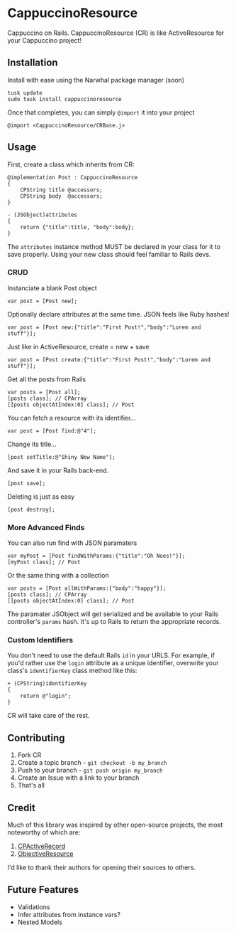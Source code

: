 # CappuccinoResource #

Cappuccino on Rails. CappuccinoResource (CR) is like ActiveResource for your Cappuccino project!

## Installation ##

Install with ease using the Narwhal package manager (soon)

    tusk update
    sudo tusk install cappuccinoresource

Once that completes, you can simply `@import` it into your project

    @import <CappuccinoResource/CRBase.j>

## Usage ##

First, create a class which inherits from CR:

    @implementation Post : CappuccinoResource
    {
        CPString title @accessors;
        CPString body  @accessors;
    }

    - (JSObject)attributes
    {
        return {"title":title, "body":body};
    }

The `attributes` instance method MUST be declared in your class for it to save properly. Using your new class should feel familiar to Rails devs.

### CRUD ###

Instanciate a blank Post object

    var post = [Post new];

Optionally declare attributes at the same time. JSON feels like Ruby hashes!

    var post = [Post new:{"title":"First Post!","body":"Lorem and stuff"}];

Just like in ActiveResource, create = new + save

    var post = [Post create:{"title":"First Post!","body":"Lorem and stuff"}];

Get all the posts from Rails

    var posts = [Post all];
    [posts class]; // CPArray
    [[posts objectAtIndex:0] class]; // Post

You can fetch a resource with its identifier...

    var post = [Post find:@"4"];

Change its title...

    [post setTitle:@"Shiny New Name"];

And save it in your Rails back-end.

    [post save];

Deleting is just as easy

    [post destroy];

### More Advanced Finds ###

You can also run find with JSON paramaters

    var myPost = [Post findWithParams:{"title":"Oh Noes!"}];
    [myPost class]; // Post

Or the same thing with a collection

    var posts = [Post allWithParams:{"body":"happy"}];
    [posts class]; // CPArray
    [[posts objectAtIndex:0] class]; // Post

The paramater JSObject will get serialized and be available to your Rails controller's `params` hash. It's up to Rails to return the appropriate records.

### Custom Identifiers ###

You don't need to use the default Rails `id` in your URLS. For example, if you'd rather use the `login` attribute as a unique identifier, overwrite your class's `identifierKey` class method like this:

    + (CPString)identifierKey
    {
        return @"login";
    }

CR will take care of the rest.

Contributing
------------

1. Fork CR
2. Create a topic branch - `git checkout -b my_branch`
3. Push to your branch - `git push origin my_branch`
4. Create an Issue with a link to your branch
5. That's all

Credit
------

Much of this library was inspired by other open-source projects, the most noteworthy of which are:

1. [CPActiveRecord](http://github.com/nciagra/Cappuccino-Extensions/tree/master/CPActiveRecord/)
2. [ObjectiveResource](http://github.com/yfactorial/objectiveresource)

I'd like to thank their authors for opening their sources to others.

Future Features
---------------
* Validations
* Infer attributes from instance vars?
* Nested Models
